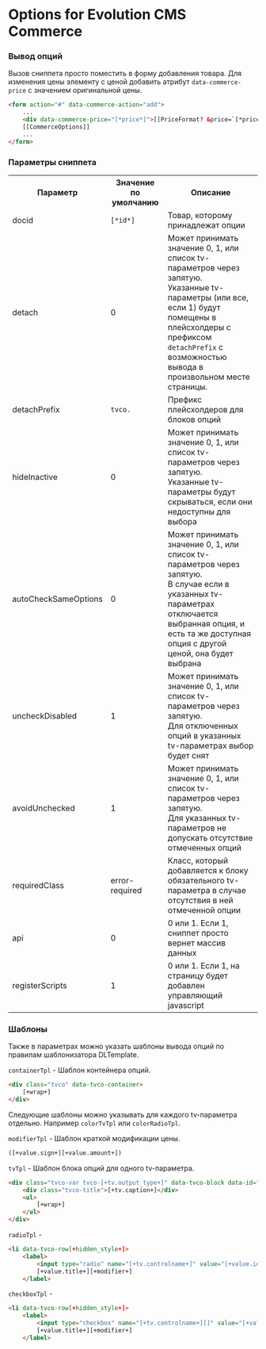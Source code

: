 # Options for Evolution CMS Commerce

### Вывод опций
Вызов сниппета просто поместить в форму добавления товара. Для изменения цены элементу с ценой добавить атрибут `data-commerce-price` с значением оригинальной цены.
```html
<form action="#" data-commerce-action="add">
    ...
    <div data-commerce-price="[*price*]">[[PriceFormat? &price=`[*price*]`]]</div>
    [[CommerceOptions]]
    ...
</form>
```

### Параметры сниппета
<table>
<tr><th>Параметр</th><th>Значение по умолчанию</th><th>Описание</th></tr>
<tr><td>docid</td><td><code>[*id*]</code></td><td>Товар, которому принадлежат опции</td></tr>
<tr><td>detach</td><td>0</td><td>Может принимать значение 0, 1, или список tv-параметров через запятую.<br>Указанные tv-параметры (или все, если 1) будут помещены в плейсхолдеры с префиксом <code>detachPrefix</code> с возможностью вывода в произвольном месте страницы.</td></tr>
<tr><td>detachPrefix</td><td><code>tvco.</code></td><td>Префикс плейсхолдеров для блоков опций</td></tr>
<tr><td>hideInactive</td><td>0</td><td>Может принимать значение 0, 1, или список tv-параметров через запятую.<br>Указанные tv-параметры будут скрываться, если они недоступны для выбора</td></tr>
<tr><td>autoCheckSameOptions</td><td>0</td><td>Может принимать значение 0, 1, или список tv-параметров через запятую.<br>В случае если в указанных tv-параметрах отключается выбранная опция, и есть та же доступная опция с другой ценой, она будет выбрана</td></tr>
<tr><td>uncheckDisabled</td><td>1</td><td>Может принимать значение 0, 1, или список tv-параметров через запятую.<br>Для отключенных опций в указанных tv-параметрах выбор будет снят</td></tr>
<tr><td>avoidUnchecked</td><td>1</td><td>Может принимать значение 0, 1, или список tv-параметров через запятую.<br>Для указанных tv-параметров не допускать отсутствие отмеченных опций</td></tr>
<tr><td>requiredClass</td><td>error-required</td><td>Класс, который добавляется к блоку обязательного tv-параметра в случае отсутствия в ней отмеченной опции</td></tr>
<tr><td>api</td><td>0</td><td>0 или 1. Если 1, сниппет просто вернет массив данных</td></tr>
<tr><td>registerScripts</td><td>1</td><td>0 или 1. Если 1, на страницу будет добавлен управляющий javascript</td></tr>
</table>

### Шаблоны

Также в параметрах можно указать шаблоны вывода опций по правилам шаблонизатора DLTemplate.

`containerTpl` - Шаблон контейнера опций.
```html
<div class="tvco" data-tvco-container>
    [+wrap+]
</div>
```

Следующие шаблоны можно указывать для каждого tv-параметра отдельно. Например `colorTvTpl` или `colorRadioTpl`.

`modifierTpl` - Шаблон краткой модификации цены.
```html
([+value.sign+][+value.amount+])
```

`tvTpl` - Шаблон блока опций для одного tv-параметра.
```html
<div class="tvco-var tvco-[+tv.output_type+]" data-tvco-block data-id="[+tv.id+]">
    <div class="tvco-title">[+tv.caption+]</div>
    <ul>
        [+wrap+]
    </ul>
</div>
```

`radioTpl` - 
```html
<li data-tvco-row[+hidden_style+]>
    <label>
        <input type="radio" name="[+tv.controlname+]" value="[+value.id+]" data-value="[+value.value_id+]"[+selected_attr+]>
        [+value.title+][+modifier+]
    </label>
```

`checkboxTpl` - 
```html
<li data-tvco-row[+hidden_style+]>
    <label>
        <input type="checkbox" name="[+tv.controlname+][]" value="[+value.id+]" data-value="[+value.value_id+]"[+selected_attr+]>
        [+value.title+][+modifier+]
    </label>
```

